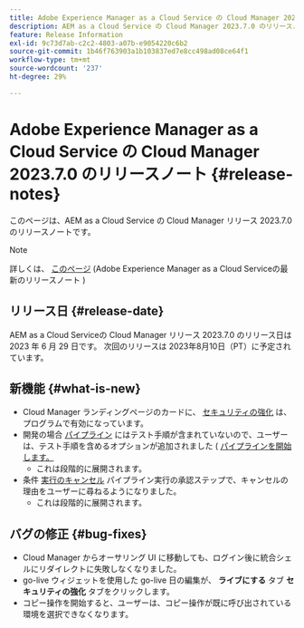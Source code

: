 ```yaml
---
title: Adobe Experience Manager as a Cloud Service の Cloud Manager 2023.7.0 のリリースノート
description: AEM as a Cloud Service の Cloud Manager 2023.7.0 のリリースノートです。
feature: Release Information
exl-id: 9c73d7ab-c2c2-4803-a07b-e9054220c6b2
source-git-commit: 1b46f763903a1b103837ed7e8cc498ad08ce64f1
workflow-type: tm+mt
source-wordcount: '237'
ht-degree: 29%

---
```



# Adobe Experience Manager as a Cloud Service の Cloud Manager 2023.7.0 のリリースノート {#release-notes}

このページは、AEM as a Cloud Service の Cloud Manager リリース 2023.7.0 のリリースノートです。

>[!NOTE]
>
>詳しくは、 [このページ](/help/release-notes/release-notes-cloud/release-notes-current.md) (Adobe Experience Manager as a Cloud Serviceの最新のリリースノート )

## リリース日 {#release-date}

AEM as a Cloud Serviceの Cloud Manager リリース 2023.7.0 のリリース日は 2023 年 6 月 29 日です。 次回のリリースは 2023年8月10日（PT）に予定されています。

## 新機能 {#what-is-new}

* Cloud Manager ランディングページのカードに、 [セキュリティの強化](/help/implementing/cloud-manager/getting-access-to-aem-in-cloud/creating-production-programs.md) は、プログラムで有効になっています。
* 開発の場合 [パイプライン](/help/implementing/cloud-manager/configuring-pipelines/introduction-ci-cd-pipelines.md) にはテスト手順が含まれていないので、ユーザーは、テスト手順を含めるオプションが追加されました ( [パイプラインを開始します。](/help/implementing/cloud-manager/configuring-pipelines/managing-pipelines.md#running-pipelines)
   * これは段階的に展開されます。
* 条件 [実行のキャンセル](/help/implementing/cloud-manager/configuring-pipelines/managing-pipelines.md#view-details) パイプライン実行の承認ステップで、キャンセルの理由をユーザーに尋ねるようになりました。
   * これは段階的に展開されます。

## バグの修正 {#bug-fixes}

* Cloud Manager からオーサリング UI に移動しても、ログイン後に統合シェルにリダイレクトに失敗しなくなりました。
* go-live ウィジェットを使用した go-live 日の編集が、 **ライブにする** タブ **セキュリティの強化** タブをクリックします。
* コピー操作を開始すると、ユーザーは、コピー操作が既に呼び出されている環境を選択できなくなります。
